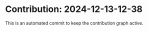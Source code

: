 # Contribution: 2024-12-13-12-38
This is an automated commit to keep the contribution graph active.
